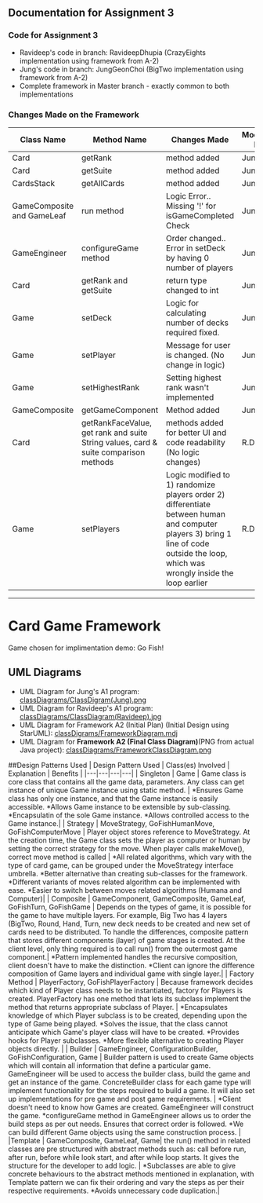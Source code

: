 ## Documentation for Assignment 3
### Code for Assignment 3
* Ravideep's code in branch: RavideepDhupia (CrazyEights implementation using framework from A-2)
* Jung's code in branch: JungGeonChoi (BigTwo implementation using framework from A-2)
* Complete framework in Master branch -  exactly common to both implementations

### Changes Made on the Framework
| Class Name | Method Name | Changes Made |Modified By|
|---|---|---|---|
|Card|getRank|method added|Jung|
|Card|getSuite|method added|Jung|
|CardsStack|getAllCards|method added|Jung|
|GameComposite and GameLeaf|run method|Logic Error.. Missing '!' for isGameCompleted Check|Jung|
|GameEngineer|configureGame method|Order changed.. Error in setDeck by having 0 number of players|Jung|
|Card|getRank and getSuite|return type changed to int|Jung|
|Game|setDeck|Logic for calculating number of decks required fixed.|Jung|
|Game|setPlayer|Message for user is changed. (No change in logic)|Jung|
|Game|setHighestRank|Setting highest rank wasn't implemented|Jung|
|GameComposite|getGameComponent|Method added|Jung|
|Card|getRankFaceValue, get rank and suite String values, card & suite comparison methods |methods added for better UI and code readability (No logic changes)|R.D|
|Game|setPlayers | Logic modified to 1) randomize players order 2) differentiate between human and computer players 3) bring 1 line of code outside the loop, which was wrongly inside the loop earlier |R.D|
***
# Card Game Framework
Game chosen for implimentation demo: Go Fish!
## UML Diagrams
* UML Diagram for Jung's A1 program: [classDiagrams/ClassDigram(Jung).png](classDiagrams/ClassDigram(Jung).png)
* UML Diagram for Ravideep's A1 program: [classDiagrams/ClassDiagram(Ravideep).jpg](classDiagrams/ClassDiagram(Ravideep).jpg)
* UML Diagram for Framework A2 (Initial Plan) (Initial Design using StarUML): [classDigrams/FrameworkDiagram.mdj](classDiagrams/FrameworkDiagram.mdj)
* UML Diagram for **Framework A2 (Final Class Diagram)**(PNG from actual Java project): [classDiagrams/FrameworkClassDiagram.png](classDiagrams/FrameworkClassDiagram.png)

##Design Patterns Used
| Design Pattern Used  | Class(es) Involved   | Explanation  | Benefits |
|---|---|---|---|
| Singleton  | Game | Game class is core class that contains all the game data, parameters. Any class can get instance of unique Game instance using static method.   | *Ensures Game class has only one instance, and that the Game instance is easily accessible. *Allows Game instance to be extensible by sub-classing. *Encapsulatin of the sole Game instance. *Allows controlled access to the Game instance.|
| Strategy  | MoveStrategy, GoFishHumanMove, GoFishComputerMove  |  Player object stores reference to MoveStrategy. At the creation time, the Game class sets the player as computer or human by setting the correct strategy for the move. When player calls makeMove(), correct move method is called | *All related algorithms, which vary with the type of card game, can be grouped under the MoveStrategy interface umbrella. *Better alternative than creating sub-classes for the framework. *Different variants of moves related algorithm can be implemented with ease. *Easier to switch between moves related algorithms (Humana and Computer)|
| Composite | GameComponent, GameComposite, GameLeaf, GoFishTurn, GoFishGame | Depends on the types of game, it is possible for the game to have multiple layers. For example, Big Two has 4 layers (BigTwo, Round, Hand, Turn, new deck needs to be created and new set of cards need to be distributed. To handle the differences, composite pattern that stores different components (layer) of game stages is created. At the client level, only thing required is to call run() from the outermost game component.| *Pattern implemented handles the recursive composition, client doesn't have to make the distinction. *Client can ignore the difference composition of Game layers and individual game with single layer.|
| Factory Method  | PlayerFactory, GoFishPlayerFactory  | Because framework decides which kind of Player class needs to be instantiated, factory for Players is created. PlayerFactory has one method that lets its subclass implement the method that returns appropriate subclass of Player. | *Encapsulates knowledge of which Player subclass is to be created, depending upon the type of Game being played. *Solves the issue, that the class cannot anticipate which Game's player class will have to be created. *Provides hooks for Player subclasses. *More flexible alternative to creating Player objects directly. |
| Builder  | GameEngineer, ConfigurationBuilder, GoFishConfiguration, Game  | Builder pattern is used to create Game objects which will contain all information that define a particular game. GameEngineer will be used to access the builder class, build the game and get an instance of the game. ConcreteBuilder class for each game type will implement functionality for the steps required to build a game. It will also set up implementations for pre game and post game requirements.  | *Client doesn't need to know how Games are created. GameEngineer will construct the game. *configureGame method in GameEngineer allows us to order the build steps as per out needs. Ensures that correct order is followed. *We can build different Game objects using the same construction process. |
|Template | GameComposite, GameLeaf, Game| the run() method in related classes are pre structured with abstract methods such as: call before run, after run, before while look start, and after while loop starts. It gives the structure for the developer to add logic. | *Subclasses are able to give concrete behaviours to the abstract methods mentioned in explanation, with Template pattern we can fix their ordering and vary the steps as per their respective requirements. *Avoids unnecessary code duplication.|
